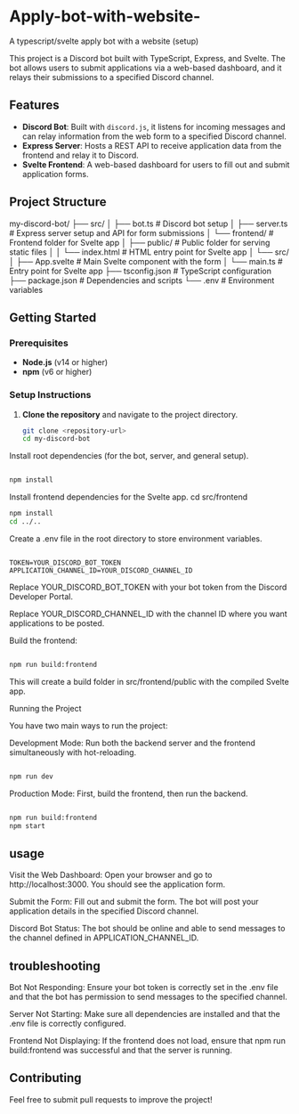 # Apply-bot-with-website-
A typescript/svelte apply bot with a website (setup) 



This project is a Discord bot built with TypeScript, Express, and Svelte. The bot allows users to submit applications via a web-based dashboard, and it relays their submissions to a specified Discord channel.

## Features

- **Discord Bot**: Built with `discord.js`, it listens for incoming messages and can relay information from the web form to a specified Discord channel.
- **Express Server**: Hosts a REST API to receive application data from the frontend and relay it to Discord.
- **Svelte Frontend**: A web-based dashboard for users to fill out and submit application forms.

## Project Structure

my-discord-bot/ ├── src/ │ ├── bot.ts # Discord bot setup │ ├── server.ts # Express server setup and API for form submissions │ └── frontend/ # Frontend folder for Svelte app │ ├── public/ # Public folder for serving static files │ │ └── index.html # HTML entry point for Svelte app │ └── src/ │ ├── App.svelte # Main Svelte component with the form │ └── main.ts # Entry point for Svelte app ├── tsconfig.json # TypeScript configuration ├── package.json # Dependencies and scripts └── .env # Environment variables


## Getting Started

### Prerequisites

- **Node.js** (v14 or higher)
- **npm** (v6 or higher)

### Setup Instructions

1. **Clone the repository** and navigate to the project directory.

   ```bash
   git clone <repository-url>
   cd my-discord-bot

Install root dependencies (for the bot, server, and general setup).

``` bash 

npm install

```
Install frontend dependencies for the Svelte app.
cd src/frontend

``` bash 
npm install
cd ../..

``` 

Create a .env file in the root directory to store environment variables.

``` env

TOKEN=YOUR_DISCORD_BOT_TOKEN
APPLICATION_CHANNEL_ID=YOUR_DISCORD_CHANNEL_ID

``` 

Replace YOUR_DISCORD_BOT_TOKEN with your bot token from the Discord Developer Portal.

Replace YOUR_DISCORD_CHANNEL_ID with the channel ID where you want applications to be posted.

Build the frontend:

``` bash

npm run build:frontend

``` 
This will create a build folder in src/frontend/public with the compiled Svelte app.

Running the Project

You have two main ways to run the project:

Development Mode: Run both the backend server and the frontend simultaneously with hot-reloading.


``` bash 

npm run dev

``` 

Production Mode: First, build the frontend, then run the backend.

``` bash 

npm run build:frontend
npm start

``` 
## usage

Visit the Web Dashboard: Open your browser and go to http://localhost:3000. You should see the application form.

Submit the Form: Fill out and submit the form. The bot will post your application details in the specified Discord channel.

Discord Bot Status: The bot should be online and able to send messages to the channel defined in APPLICATION_CHANNEL_ID.

## troubleshooting 

Bot Not Responding: Ensure your bot token is correctly set in the .env file and that the bot has permission to send messages to the specified channel.

Server Not Starting: Make sure all dependencies are installed and that the .env file is correctly configured.

Frontend Not Displaying: If the frontend does not load, ensure that npm run build:frontend was successful and that the server is running.


## Contributing

Feel free to submit pull requests to improve the project!

